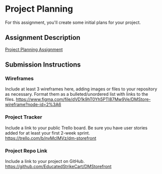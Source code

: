# Project Planning
For this assignment, you'll create some initial plans for your project.

## Assignment Description
[Project Planning Assignment](https://education.launchcode.org/liftoff/modules/assignments/project-planning)

## Submission Instructions

### Wireframes

Include at least 3 wireframes here, adding images or files to your repository as necessary. Format them as a bulleted/unordered list with links to the files.
https://www.figma.com/file/dVD1k9hT0Yh5PTI87Mw9Ve/DMStore-wireframe?node-id=2%3A6

### Project Tracker

Include a link to your public Trello board. Be sure you have user stories added for at least your first 2-week sprint.
https://trello.com/b/nvMcIMVz/dm-storefront

### Project Repo Link

Include a link to your project on GitHub.
https://github.com/EducatedStrikeCart/DMStorefront
